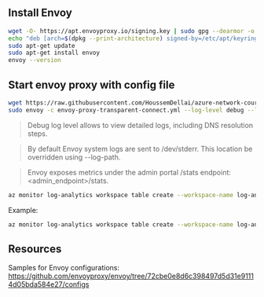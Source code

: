 ## Install Envoy

```sh
wget -O- https://apt.envoyproxy.io/signing.key | sudo gpg --dearmor -o /etc/apt/keyrings/envoy-keyring.gpg
echo "deb [arch=$(dpkg --print-architecture) signed-by=/etc/apt/keyrings/envoy-keyring.gpg] https://apt.envoyproxy.io focal main" | sudo tee /etc/apt/sources.list.d/envoy.list
sudo apt-get update
sudo apt-get install envoy
envoy --version
```

## Start envoy proxy with config file

```sh
wget https://raw.githubusercontent.com/HoussemDellai/azure-network-course/refs/heads/main/250_proxy_envoy/envoy-proxy-transparent-connect.yml
sudo envoy -c envoy-proxy-transparent-connect.yml --log-level debug --log-path envoy.log
```

>Debug log level allows to view detailed logs, including DNS resolution steps.

>By default Envoy system logs are sent to /dev/stderr. This location be overridden using --log-path.

>Envoy exposes metrics under the admin portal /stats endpoint: <admin_endpoint>/stats.

```sh
az monitor log-analytics workspace table create --workspace-name log-analytics -g rg-vm-linux-envoy-250 -n MyTable_CL --retention-time 30 --columns TimeGenerated=datetime Computer=string FilePath=string Message=string Level=string ThreadId=string SourceLine=string FixedValue=string
```

Example:

```sh
az monitor log-analytics workspace table create --workspace-name log-analytics -g rg-vm-linux-envoy-250 -n MyTable_CL --retention-time 30 --columns TimeGenerated=datetime Computer=string FilePath=string Message=string Level=string ThreadId=string SourceLine=string FixedValue=string
```

## Resources

Samples for Envoy configurations: https://github.com/envoyproxy/envoy/tree/72cbe0e8d6c398497d5d31e91114d05bda584e27/configs